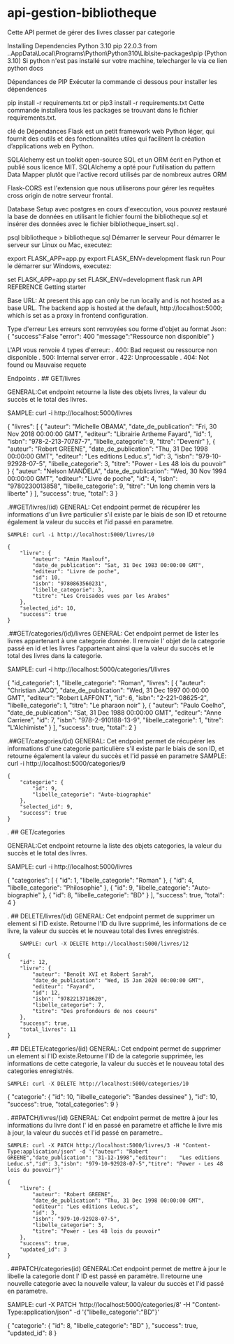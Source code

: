 # api-gestion-bibliotheque
Cette API permet de gérer des livres classer par categorie

Installing Dependencies
Python 3.10
pip 22.0.3 from ..AppData\Local\Programs\Python\Python310\Lib\site-packages\pip (Python 3.10)
Si python n'est pas installé sur votre machine, telecharger le via ce lien python docs

Dépendances de PIP
Exécuter la commande ci dessous pour installer les dépendences

pip install -r requirements.txt
or
pip3 install -r requirements.txt
Cette commande installera tous les packages se trouvant dans le fichier requirements.txt.

clé de Dépendances
Flask est un petit framework web Python léger, qui fournit des outils et des fonctionnalités utiles qui facilitent la création d’applications web en Python.

SQLAlchemy est un toolkit open-source SQL et un ORM écrit en Python et publié sous licence MIT. SQLAlchemy a opté pour l'utilisation du pattern Data Mapper plutôt que l'active record utilisés par de nombreux autres ORM

Flask-CORS est l'extension que nous utiliserons pour gérer les requêtes cross origin de notre serveur frontal.

Database Setup
avec postgres en cours d'execcution, vous pouvez restauré la base de données en utilisant le fichier fourni the bibliotheque.sql et insérer des données avec le fichier bibliotheque_insert.sql .

psql bibliotheque > bibliotheque.sql
Démarrer le serveur
Pour démarrer le serveur sur Linux ou Mac, executez:

export FLASK_APP=app.py
export FLASK_ENV=development
flask run
Pour le démarrer sur Windows, executez:

set FLASK_APP=app.py
set FLASK_ENV=development
flask run
API REFERENCE
Getting starter

Base URL: At present this app can only be run locally and is not hosted as a base URL. The backend app is hosted at the default, http://localhost:5000; which is set as a proxy in frontend configuration.

Type d'erreur
Les erreurs sont renvoyées sou forme d'objet au format Json: { "success":False "error": 400 "message":"Ressource non disponible" }

L'API vous renvoie 4 types d'erreur: . 400: Bad request ou ressource non disponible . 500: Internal server error . 422: Unprocessable . 404: Not found ou Mauvaise requete

Endpoints
. ## GET/livres

GENERAL:Cet endpoint retourne la liste des objets livres, la valeur du succès et le total des livres. 

SAMPLE: curl -i http://localhost:5000/livres

{
    "livres": [
        {
            "auteur": "Michelle OBAMA",
            "date_de_publication": "Fri, 30 Nov 2018 00:00:00 GMT",
            "editeur": "Librairie Artheme Fayard",
            "id": 1,
            "isbn": "978-2-213-70787-7",
            "libelle_categorie": 9,
            "titre": "Devenir"
        },
        {
            "auteur": "Robert GREENE",
            "date_de_publication": "Thu, 31 Dec 1998 00:00:00 GMT",
            "editeur": "Les editions Leduc.s",
            "id": 3,
            "isbn": "979-10-92928-07-5",
            "libelle_categorie": 3,
            "titre": "Power - Les 48 lois du pouvoir"
        }
        {
            "auteur": "Nelson MANDELA",
            "date_de_publication": "Wed, 30 Nov 1994 00:00:00 GMT",
            "editeur": "Livre de poche",
            "id": 4,
            "isbn": "9780230013858",
            "libelle_categorie": 9,
            "titre": "Un long chemin vers la liberte"
        }
    ],
    "success": true,
    "total": 3
}

.##GET/livres/(id)
  GENERAL: Cet endpoint permet de récupérer les informations d'un livre particulier s'il existe par le biais de son ID et retourne également la valeur du succès et l'id passé en parametre.

    SAMPLE: curl -i http://localhost:5000/livres/10

    {
        "livre": {
            "auteur": "Amin Maalouf",
            "date_de_publication": "Sat, 31 Dec 1983 00:00:00 GMT",
            "editeur": "Livre de poche",
            "id": 10,
            "isbn": "9780863560231",
            "libelle_categorie": 3,
            "titre": "Les Croisades vues par les Arabes"
        },
        "selected_id": 10,
        "success": true
    }
.##GET/categories/(id)/livres GENERAL: Cet endpoint permet de lister les livres appartenant à une categorie donnée. Il renvoie l' objet de la categorie passé en id et les livres l'appartenant ainsi que la valeur du succès et le total des livres dans la categorie.

SAMPLE: curl -i http://localhost:5000/categories/1/livres

{
    "id_categorie": 1,
    "libelle_categorie": "Roman",
    "livres": [
        {
            "auteur": "Christian JACQ",
            "date_de_publication": "Wed, 31 Dec 1997 00:00:00 GMT",
            "editeur": "Robert LAFFONT",
            "id": 6,
            "isbn": "2-221-08625-2",
            "libelle_categorie": 1,
            "titre": "Le pharaon noir"
        },
        {
            "auteur": "Paulo Coelho",
            "date_de_publication": "Sat, 31 Dec 1988 00:00:00 GMT",
            "editeur": "Anne Carriere",
            "id": 7,
            "isbn": "978-2-910188-13-9",
            "libelle_categorie": 1,
            "titre": "L'Alchimiste"
        }
    ],
    "success": true,
    "total": 2
}

.##GET/categories/(id)
  GENERAL: Cet endpoint permet de récupérer les informations d'une categorie particulière s'il existe par le biais de son ID, et retourne également la valeur du succès et l'id passé en parametre
    SAMPLE: curl -i http://localhost:5000/categories/9

    {
        "categorie": {
            "id": 9,
            "libelle_categorie": "Auto-biographie"
        },
        "selected_id": 9,
        "success": true
    }
. ## GET/categories

GENERAL:Cet endpoint retourne la liste des objets categories, la valeur du succès et le total des livres. 

SAMPLE: curl -i http://localhost:5000/livres

{
    "categories": [
        {
            "id": 1,
            "libelle_categorie": "Roman"
        },
        {
            "id": 4,
            "libelle_categorie": "Philosophie"
        },
        {
            "id": 9,
            "libelle_categorie": "Auto-biographie"
        },
        {
            "id": 8,
            "libelle_categorie": "BD"
        }
    ],
    "success": true,
    "total": 4
}

. ## DELETE/livres/(id)
    GENERAL: Cet endpoint permet de supprimer un element si l'ID existe. Retourne l'ID du livre supprimé, les informations de ce livre, la valeur du succès et le nouveau total des livres enregistrés.

        SAMPLE: curl -X DELETE http://localhost:5000/livres/12

    {
        "id": 12,
        "livre": {
            "auteur": "Benoît XVI et Robert Sarah",
            "date_de_publication": "Wed, 15 Jan 2020 00:00:00 GMT",
            "editeur": "Fayard",
            "id": 12,
            "isbn": "9782213718620",
            "libelle_categorie": 7,
            "titre": "Des profondeurs de nos coeurs"
        },
        "success": true,
        "total_livres": 11
    }
. ## DELETE/categories/(id) GENERAL: Cet endpoint permet de supprimer un element si l'ID existe.Retourne l'ID de la categorie supprimée, les informations de cette categorie, la valeur du succès et le nouveau total des categories enregistrés.

    SAMPLE: curl -X DELETE http://localhost:5000/categories/10

{
    "categorie": {
        "id": 10,
        "libelle_categorie": "Bandes dessinee"
    },
    "id": 10,
    "success": true,
    "total_categories": 9
}   

. ##PATCH/livres/(id)
    GENERAL: Cet endpoint permet de mettre à jour les informations du livre dont  l' id en passé en parametre et affiche le livre mis à jour, la valeur du succès et l'id passé en parametre..

    SAMPLE: curl -X PATCH http://localhost:5000/livres/3 -H "Content-Type:application/json" -d '{"auteur": "Robert GREENE","date_publication": "31-12-1998","editeur":    "Les editions Leduc.s","id": 3,"isbn": "979-10-92928-07-5","titre": "Power - Les 48 lois du pouvoir"}'

    {
        "livre": {
            "auteur": "Robert GREENE",
            "date_de_publication": "Thu, 31 Dec 1998 00:00:00 GMT",
            "editeur": "Les editions Leduc.s",
            "id": 3,
            "isbn": "979-10-92928-07-5",
            "libelle_categorie": 3,
            "titre": "Power - Les 48 lois du pouvoir"
        },
        "success": true,
        "updated_id": 3
    }

. ##PATCH/categories(id) GENERAL:Cet endpoint permet de mettre à jour le libelle la categorie dont l' ID est passé en paramètre. Il retourne une nouvelle categorie avec la nouvelle valeur, la valeur du succès et l'id passé en parametre.

SAMPLE: curl -X PATCH 'http://localhost:5000/categories/8' -H "Content-Type:application/json" -d '{"libelle_categorie":"BD"}'

{
    "categorie": {
        "id": 8,
        "libelle_categorie": "BD"
    },
    "success": true,
    "updated_id": 8
}

